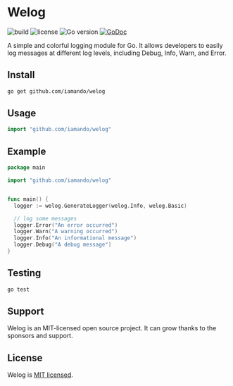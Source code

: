 # Welog

![build](https://github.com/iamando/welog/workflows/build/badge.svg)
![license](https://img.shields.io/github/license/iamando/welog?color=success)
![Go version](https://img.shields.io/github/go-mod/go-version/iamando/welog)
[![GoDoc](https://godoc.org/github.com/iamando/welog?status.svg)](https://godoc.org/github.com/iamando/welog)

A simple and colorful logging module for Go. It allows developers to easily log messages at different log levels, including Debug, Info, Warn, and Error.

## Install

```bash
go get github.com/iamando/welog
```

## Usage

```go
import "github.com/iamando/welog"
```

## Example

```go
package main

import "github.com/iamando/welog"


func main() {
  logger := welog.GenerateLogger(welog.Info, welog.Basic)

  // log some messages
  logger.Error("An error occurred")
  logger.Warn("A warning occurred")
  logger.Info("An informational message")
  logger.Debug("A debug message")
}
```

## Testing

```bash
go test
```

## Support

Welog is an MIT-licensed open source project. It can grow thanks to the sponsors and support.

## License

Welog is [MIT licensed](LICENSE).
